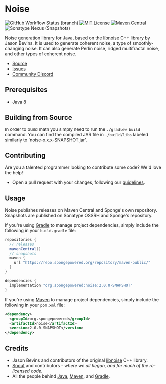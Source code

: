 # Noise

![GitHub Workflow Status (branch)](https://img.shields.io/github/workflow/status/KyoriPowered/adventure/build/master) [![MIT License](https://img.shields.io/badge/license-MIT-blue)](LICENSE.txt) [![Maven Central](https://img.shields.io/maven-central/v/org.spongepowered/noise?label=stable)](https://search.maven.org/search?q=g:org.spongepowered%20AND%20a:noise) ![Sonatype Nexus (Snapshots)](https://img.shields.io/nexus/s/org.spongepowered/noise?label=dev&server=https%3A%2F%2Foss.sonatype.org)

Noise generation library for Java, based on the [libnoise](http://libnoise.sourceforge.net/) C++ library by Jason Bevins. It is used to generate coherent noise, a type of smoothly-changing noise. It can also generate Perlin noise, ridged multifractal noise, and other types of coherent noise.

* [Source]
* [Issues]
* [Community Discord]

## Prerequisites
* Java 8

## Building from Source
In order to build math you simply need to run the `./gradlew build` command. You can find the compiled JAR file in `./build/libs` labeled similarly to 'noise-x.x.x-SNAPSHOT.jar'.

## Contributing
Are you a talented programmer looking to contribute some code? We'd love the help!
* Open a pull request with your changes, following our [guidelines](CONTRIBUTING.md).

## Usage

Noise publishes releases on Maven Central and Sponge's own repository. 
Snapshots are published on Sonatype OSSRH and Sponge's repository.

If you're using [Gradle] to manage project dependencies, simply include the following in your `build.gradle` file:
```gradle
repositories {
  // releases
  mavenCentral()
  // snapshots
  maven {
    url "https://repo.spongepowered.org/repository/maven-public/"
  }
}

dependencies {
  implementation "org.spongepowered:noise:2.0.0-SNAPSHOT"
}
```

If you're using [Maven] to manage project dependencies, simply include the following in your `pom.xml` file:
```xml
<dependency>
  <groupId>org.spongepowered</groupId>
  <artifactId>noise</artifactId>
  <version>2.0.0-SNAPSHOT</version>
</dependency>
```

## Credits
* Jason Bevins and contributors of the original [libnoise](http://libnoise.sourceforge.net/) C++ library.
* [Spout](https://spout.org/) and contributors - *where we all began, and for much of the re-licensed code.*
* All the people behind [Java](http://www.oracle.com/technetwork/java/index.html), [Maven], and [Gradle].

[Gradle]: https://gradle.org
[Maven]: https://maven.apache.org/
[Source]: https://github.com/SpongePowered/noise
[Issues]: https://github.com/SpongePowered/noise/issues
[License]: https://opensource.org/licenses/MIT
[Community Discord]: https://discord.gg/sponge
